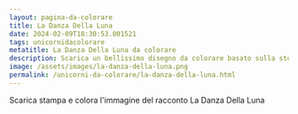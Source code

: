 ```yaml
---
layout: pagina-da-colorare
title: La Danza Della Luna
date: 2024-02-09T18:30:53.001521
tags: unicornidacolorare
metatitle: La Danza Della Luna da colorare
description: Scarica un bellissimo disegno da colorare basato sulla storia La Danza Della Luna
image: /assets/images/la-danza-della-luna.png
permalink: /unicorni-da-colorare/la-danza-della-luna.html
---
```

Scarica stampa e colora l'immagine del racconto La Danza Della Luna
